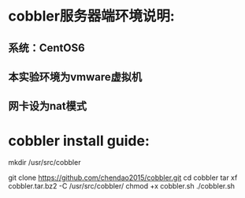 # cobbler服务器端环境说明:
## 系统：CentOS6
## 本实验环境为vmware虚拟机
## 网卡设为nat模式

# cobbler install guide:
mkdir /usr/src/cobbler

git clone https://github.com/chendao2015/cobbler.git
cd cobbler
tar xf cobbler.tar.bz2 -C /usr/src/cobbler/
chmod +x cobbler.sh
./cobbler.sh

